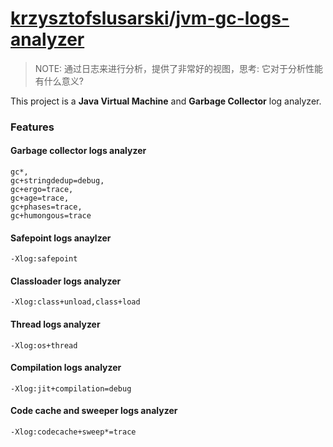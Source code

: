 # [krzysztofslusarski](https://github.com/krzysztofslusarski)/**[jvm-gc-logs-analyzer](https://github.com/krzysztofslusarski/jvm-gc-logs-analyzer)**

> NOTE: 通过日志来进行分析，提供了非常好的视图，思考: 它对于分析性能有什么意义?

This project is a **Java Virtual Machine** and **Garbage Collector** log analyzer.

### Features

#### Garbage collector logs analyzer

```shell
gc*,
gc+stringdedup=debug,
gc+ergo=trace,
gc+age=trace,
gc+phases=trace,
gc+humongous=trace
```



#### Safepoint logs anaylzer

```shell
-Xlog:safepoint
```



#### Classloader logs analyzer

```shell
-Xlog:class+unload,class+load
```



#### Thread logs analyzer

```shell
-Xlog:os+thread
```



#### Compilation logs analyzer

```shell
-Xlog:jit+compilation=debug
```



#### Code cache and sweeper logs analyzer

```shell
-Xlog:codecache+sweep*=trace
```



